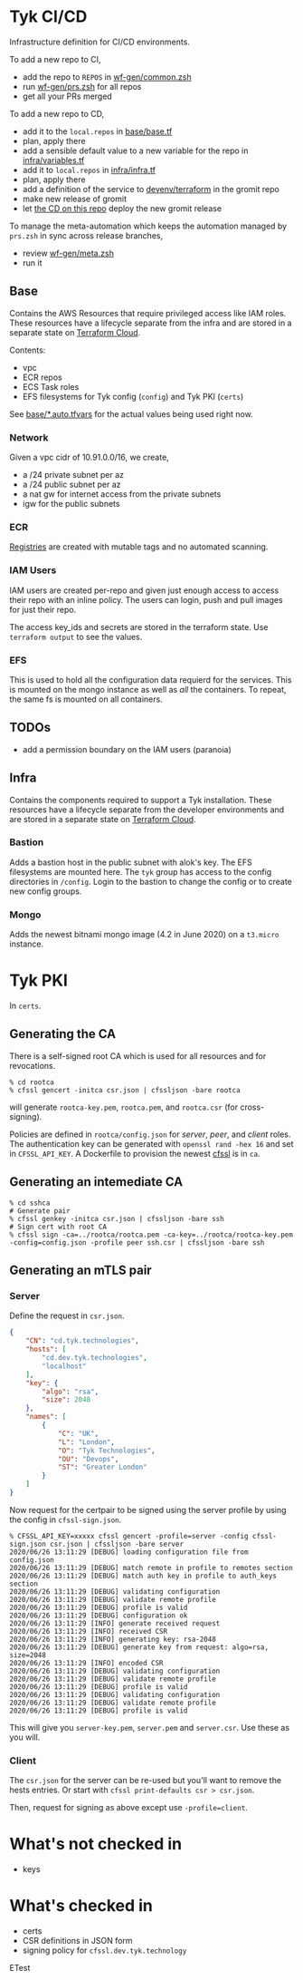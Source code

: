 # Tyk CI/CD

Infrastructure definition for CI/CD environments.

To add a new repo to CI,
- add the repo to `REPOS` in [wf-gen/common.zsh](wf-gen/common.zsh)
- run [wf-gen/prs.zsh](wf-gen/prs.zsh) for all repos
- get all your PRs merged

To add a new repo to CD, 
- add it to the `local.repos` in [base/base.tf](base/base.tf)
- plan, apply there
- add a sensible default value to a new variable for the repo in [infra/variables.tf](infra/variables.tf)
- add it to `local.repos` in [infra/infra.tf](infra/infra.tf)
- plan, apply there
- add a definition of the service to [devenv/terraform](https://github.com/TykTechnologies/gromit/tree/master/devenv/terraform) in the gromit repo
- make new release of gromit
- let [the CD on this repo](.github/workflows) deploy the new gromit release

To manage the meta-automation which keeps the automation managed by `prs.zsh` in sync across release branches,
- review [wf-gen/meta.zsh](wf-gen/meta.zsh)
- run it

## Base
Contains the AWS Resources that require privileged access like IAM roles. These resources have a lifecycle separate from the infra and are stored in a separate state on [Terraform Cloud](https://app.terraform.io/app/Tyk/workspaces/base-euc1/states).

Contents:
- vpc 
- ECR repos
- ECS Task roles
- EFS filesystems for Tyk config (`config`) and Tyk PKI (`certs`)

See [base/*.auto.tfvars](base/*.auto.tfvars) for the actual values being used right now.

### Network
Given a vpc cidr of 10.91.0.0/16, we create,
- a /24 private subnet per az
- a /24 public subnet per az
- a nat gw for internet access from the private subnets
- igw for the public subnets

### ECR
[Registries](https://eu-central-1.console.aws.amazon.com/ecr/repositories?region=eu-central-1 "eu-central-1") are created with mutable tags and no automated scanning.

### IAM Users
IAM users are created per-repo and given just enough access to access their repo with an inline policy. The users can login, push and pull images for just their repo. 

The access key\_ids and secrets are stored in the terraform state. Use `terraform output` to see the values.

### EFS
This is used to hold all the configuration data requierd for the services. This is mounted on the mongo instance as well as _all_ the containers. To repeat, the same fs is mounted on all containers.

## TODOs
- add a permission boundary on the IAM users (paranoia)

## Infra
Contains the components required to support a Tyk installation. These resources have a lifecycle separate from the developer environments and are stored in a separate state on [Terraform Cloud](https://app.terraform.io/app/Tyk/workspaces/dev-euc1/states).

### Bastion
Adds a bastion host in the public subnet with alok's key. The EFS filesystems are mounted here. The `tyk` group has access to the config directories in `/config`. Login to the bastion to change the config or to create new config groups.

### Mongo
Adds the newest bitnami mongo image (4.2 in June 2020) on a `t3.micro` instance.

# Tyk PKI
In `certs`.

## Generating the CA

There is a self-signed root CA which is used for all resources and for revocations.

``` shellsession
% cd rootca
% cfssl gencert -initca csr.json | cfssljson -bare rootca
```

will generate `rootca-key.pem`, `rootca.pem`, and `rootca.csr` (for cross-signing).

Policies are defined in `rootca/config.json` for *server*, *peer*, and *client* roles. The authentication key can be generated with `openssl rand -hex 16` and set in `CFSSL_API_KEY`. A Dockerfile to provision the newest [cfssl](https://github.com/cloudflare/cfssl) is in `ca`.

## Generating an intemediate CA

``` shellsession
% cd sshca
# Generate pair
% cfssl genkey -initca csr.json | cfssljson -bare ssh
# Sign cert with root CA
% cfssl sign -ca=../rootca/rootca.pem -ca-key=../rootca/rootca-key.pem -config=config.json -profile peer ssh.csr | cfssljson -bare ssh
```

## Generating an mTLS pair

### Server

Define the request in `csr.json`.

``` json
{
    "CN": "cd.tyk.technologies",
    "hosts": [
        "cd.dev.tyk.technologies",
        "localhost"
    ],
    "key": {
        "algo": "rsa",
        "size": 2048
    },
    "names": [
        {
            "C": "UK",
            "L": "London",
            "O": "Tyk Technologies",
            "OU": "Devops",
            "ST": "Greater London"
        }
    ]
}
```

Now request for the certpair to be signed using the server profile by using the config in `cfssl-sign.json`.

``` shell
% CFSSL_API_KEY=xxxxx cfssl gencert -profile=server -config cfssl-sign.json csr.json | cfssljson -bare server
2020/06/26 13:11:29 [DEBUG] loading configuration file from config.json
2020/06/26 13:11:29 [DEBUG] match remote in profile to remotes section
2020/06/26 13:11:29 [DEBUG] match auth key in profile to auth_keys section
2020/06/26 13:11:29 [DEBUG] validating configuration
2020/06/26 13:11:29 [DEBUG] validate remote profile
2020/06/26 13:11:29 [DEBUG] profile is valid
2020/06/26 13:11:29 [DEBUG] configuration ok
2020/06/26 13:11:29 [INFO] generate received request
2020/06/26 13:11:29 [INFO] received CSR
2020/06/26 13:11:29 [INFO] generating key: rsa-2048
2020/06/26 13:11:29 [DEBUG] generate key from request: algo=rsa, size=2048
2020/06/26 13:11:29 [INFO] encoded CSR
2020/06/26 13:11:29 [DEBUG] validating configuration
2020/06/26 13:11:29 [DEBUG] validate remote profile
2020/06/26 13:11:29 [DEBUG] profile is valid
2020/06/26 13:11:29 [DEBUG] validating configuration
2020/06/26 13:11:29 [DEBUG] validate remote profile
2020/06/26 13:11:29 [DEBUG] profile is valid
```

This will give you `server-key.pem`, `server.pem` and `server.csr`. Use these as you will.

### Client

The `csr.json` for the server can be re-used but you'll want to remove the hests entries. Or start with `cfssl print-defaults csr > csr.json`.

Then, request for signing as above except use `-profile=client`. 

# What's not checked in

- keys

# What's checked in

- certs
- CSR definitions in JSON form
- signing policy for `cfssl.dev.tyk.technology`

ETest
